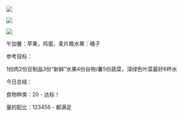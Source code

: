 
          
![](http://upload-images.jianshu.io/upload_images/1840944-b8cf8e8a206044a6.jpg)


![](http://upload-images.jianshu.io/upload_images/1840944-6ac53eec72b64546.jpg)


![](http://upload-images.jianshu.io/upload_images/1840944-fe680ba577b7dd9b.jpg)


午加餐：苹果，鸡蛋，麦片晚水果：橘子

参考目标：

1份肉2份豆制品3份“新鲜”水果4份谷物/薯5份蔬菜，深绿色叶菜最好6杯水

今日总结：

食物种类：20 - 达标！

量的配比：123456 - 都满足

        